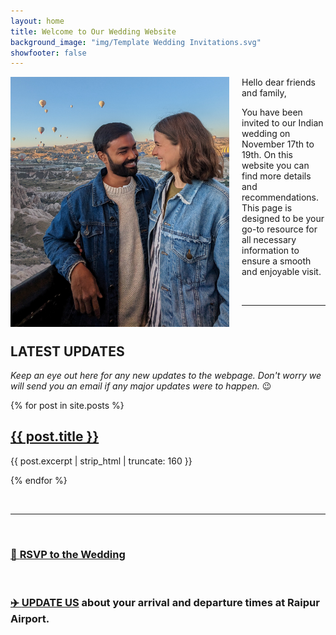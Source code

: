 ```yaml
---
layout: home
title: Welcome to Our Wedding Website
background_image: "img/Template Wedding Invitations.svg"
showfooter: false
---
```


<div style="float: left; margin-right: 20px; max-width: 100%; height: 400px; overflow: hidden;">
  <img src="img/PXL_20230913_035201957.jpg" alt="alt text" style="max-width: 100%; width: 350px; height: 400px; object-fit: cover; object-position: bottom;"/>
</div>

Hello dear friends and family,

You have been invited to our Indian wedding on November 17th to 19th. On this website you can find more details and recommendations. This page is designed to be your go-to resource for all necessary information to ensure a smooth and enjoyable visit.

&nbsp;

-------------------------
&nbsp;

## LATEST UPDATES

_Keep an eye out here for any new updates to the webpage. Don't worry we will send you an email if any major updates were to happen._ 😉


<div class="home">
  {% for post in site.posts %}
    <div class="post-summary">
      <h2>
        <a href="{{ post.url | relative_url }}">{{ post.title }}</a>
      </h2>
      <p>{{ post.excerpt | strip_html | truncate: 160 }}</p>
    </div>
  {% endfor %}
</div>

&nbsp;

-----------

&nbsp;


### [💟 **RSVP to the Wedding**](https://q630ndkzsds.typeform.com/to/XKYVjFL7)

&nbsp;

### [✈️ **UPDATE US**](https://docs.google.com/spreadsheets/d/1h9mWyQekZXURMZcXfFyGt-4aI2gpKfjHPcxJUZ4CoBY/edit?usp=sharing) about your arrival and departure times at Raipur Airport.
&nbsp;



